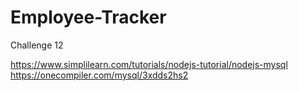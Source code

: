 # Employee-Tracker
Challenge 12


https://www.simplilearn.com/tutorials/nodejs-tutorial/nodejs-mysql
https://onecompiler.com/mysql/3xdds2hs2